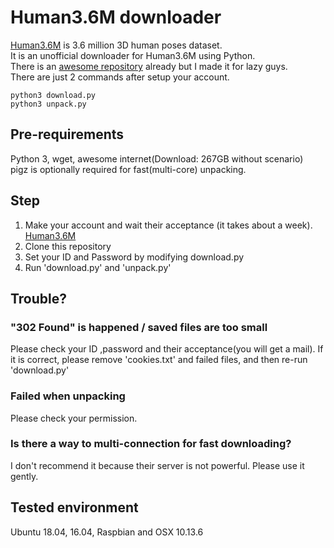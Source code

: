 # Human3.6M downloader
[Human3.6M](http://vision.imar.ro/human3.6m/description.php) is 3.6 million 3D human poses dataset.  
It is an unofficial downloader for Human3.6M using Python.  
There is an [awesome repository](https://github.com/anibali/h36m-fetch) already but I made it for lazy guys.  
There are just 2 commands after setup your account.  

`python3 download.py`  
`python3 unpack.py`

## Pre-requirements
Python 3, wget, awesome internet(Download: 267GB without scenario)  
pigz is optionally required for fast(multi-core) unpacking.

## Step
1. Make your account and wait their acceptance (it takes about a week). [Human3.6M](http://vision.imar.ro/human3.6m/description.php)
1. Clone this repository
1. Set your ID and Password by modifying download.py
1. Run 'download.py' and 'unpack.py' 

## Trouble?
### "302 Found" is happened / saved files are too small
Please check your ID ,password and their acceptance(you will get a mail).
If it is correct, please remove 'cookies.txt' and failed files, and then re-run 'download.py'

### Failed when unpacking
Please check your permission.

### Is there a way to multi-connection for fast downloading?
I don't recommend it because their server is not powerful.
Please use it gently.

## Tested environment
Ubuntu 18.04, 16.04, Raspbian and OSX 10.13.6
